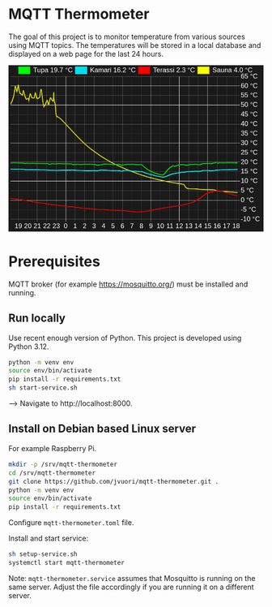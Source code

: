 # MQTT Thermometer

The goal of this project is to monitor temperature from various sources using MQTT topics. The temperatures will be stored in a local database and displayed on a web page for the last 24 hours.

![Screenshot](screenshot.png)

# Prerequisites

MQTT broker (for example https://mosquitto.org/) must be installed and running.

## Run locally

Use recent enough version of Python. This project is developed using Python 3.12.

```bash
python -m venv env
source env/bin/activate
pip install -r requirements.txt
sh start-service.sh
```

--> Navigate to http://localhost:8000.

## Install on Debian based Linux server

For example Raspberry Pi.

```bash
mkdir -p /srv/mqtt-thermometer
cd /srv/mqtt-thermometer
git clone https://github.com/jvuori/mqtt-thermometer.git .
python -m venv env
source env/bin/activate
pip install -r requirements.txt
```

Configure `mqtt-thermometer.toml` file.

Install and start service:

```bash
sh setup-service.sh
systemctl start mqtt-thermometer
```

Note: `mqtt-thermometer.service` assumes that Mosquitto is running on the same server. Adjust the file accordingly if you are running it on a different server.
